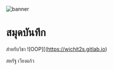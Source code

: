 ![banner](https://picsum.photos/id/45/4592/2576)

# สมุดบันทึก

สำหรับวิชา ![OOP][(https://wichit2s.gitlab.io)

สหรัฐ เวียงแก้ว
